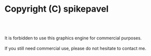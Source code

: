 # Copyright (C) spikepavel
\
\
\
It is forbidden to use this graphics engine for commercial purposes.\
\
If you still need commercial use, please do not hesitate to contact me.